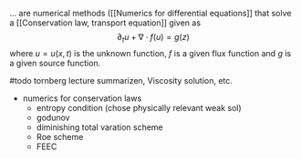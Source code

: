 
... are numerical methods ([[Numerics for differential equations]] that solve a [[Conservation law, transport equation]] given as
$$\partial_t u + \nabla \cdot f(u) = g(z)$$
where $u=u(x,t)$ is the unknown function, $f$ is a given flux function and $g$ is a given source function. 


#todo tornberg lecture summarizen, Viscosity solution, etc.
- numerics for conservation laws
	- entropy condition (chose physically relevant weak sol)
	- godunov
	- diminishing total varation scheme
	- Roe scheme
	- FEEC


